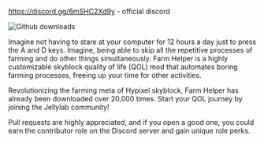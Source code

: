 https://discord.gg/6mSHC2Xd9y - official discord

![Github downloads](https://img.shields.io/github/downloads/JellyLabScripts/FarmHelper/total)

Imagine not having to stare at your computer for 12 hours a day just to press the A and D keys. Imagine, being able to skip all the repetitive processes of farming and do other things simultaneously. Farm Helper is a highly customizable skyblock quality of life (QOL) mod that automates boring farming processes, freeing up your time for other activities.

Revolutionizing the farming meta of Hypixel skyblock, Farm Helper has already been downloaded over 20,000 times. Start your QOL journey by joining the Jellylab community!

Pull requests are highly appreciated, and if you open a good one, you could earn the contributor role on the Discord server and gain unique role perks.

 
